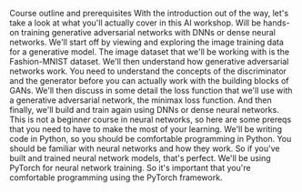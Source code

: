 Course outline and prerequisites
With the introduction out of the way, let's take a look at what you'll actually cover in this AI workshop. Will be hands-on training generative adversarial networks with DNNs or dense neural networks. We'll start off by viewing and exploring the image training data for a generative model. The image dataset that we'll be working with is the Fashion-MNIST dataset. We'll then understand how generative adversarial networks work. You need to understand the concepts of the discriminator and the generator before you can actually work with the building blocks of GANs. We'll then discuss in some detail the loss function that we'll use with a generative adversarial network, the minimax loss function. And then finally, we'll build and train again using DNNs or dense neural networks. This is not a beginner course in neural networks, so here are some prereqs that you need to have to make the most of your learning. We'll be writing code in Python, so you should be comfortable programming in Python. You should be familiar with neural networks and how they work. So if you've built and trained neural network models, that's perfect. We'll be using PyTorch for neural network training. So it's important that you're comfortable programming using the PyTorch framework.